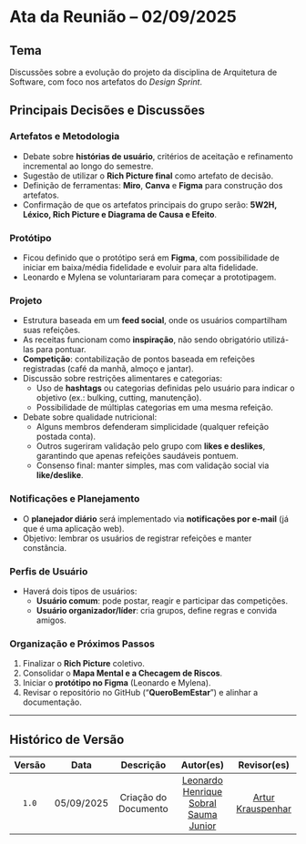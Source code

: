 # Ata da Reunião – 02/09/2025

## Tema
Discussões sobre a evolução do projeto da disciplina de Arquitetura de Software, com foco nos artefatos do *Design Sprint*.

## Principais Decisões e Discussões

### Artefatos e Metodologia
- Debate sobre **histórias de usuário**, critérios de aceitação e refinamento incremental ao longo do semestre.
- Sugestão de utilizar o **Rich Picture final** como artefato de decisão.
- Definição de ferramentas: **Miro**, **Canva** e **Figma** para construção dos artefatos.
- Confirmação de que os artefatos principais do grupo serão: **5W2H, Léxico, Rich Picture e Diagrama de Causa e Efeito**.

### Protótipo
- Ficou definido que o protótipo será em **Figma**, com possibilidade de iniciar em baixa/média fidelidade e evoluir para alta fidelidade.
- Leonardo e Mylena se voluntariaram para começar a prototipagem.

### Projeto 
- Estrutura baseada em um **feed social**, onde os usuários compartilham suas refeições.
- As receitas funcionam como **inspiração**, não sendo obrigatório utilizá-las para pontuar.
- **Competição**: contabilização de pontos baseada em refeições registradas (café da manhã, almoço e jantar).
- Discussão sobre restrições alimentares e categorias:  
  - Uso de **hashtags** ou categorias definidas pelo usuário para indicar o objetivo (ex.: bulking, cutting, manutenção).  
  - Possibilidade de múltiplas categorias em uma mesma refeição.  
- Debate sobre qualidade nutricional:  
  - Alguns membros defenderam simplicidade (qualquer refeição postada conta).  
  - Outros sugeriram validação pelo grupo com **likes e deslikes**, garantindo que apenas refeições saudáveis pontuem.  
  - Consenso final: manter simples, mas com validação social via **like/deslike**.

### Notificações e Planejamento
- O **planejador diário** será implementado via **notificações por e-mail** (já que é uma aplicação web).
- Objetivo: lembrar os usuários de registrar refeições e manter constância.

### Perfis de Usuário
- Haverá dois tipos de usuários:  
  - **Usuário comum**: pode postar, reagir e participar das competições.  
  - **Usuário organizador/líder**: cria grupos, define regras e convida amigos.  

### Organização e Próximos Passos
1. Finalizar o **Rich Picture** coletivo.  
2. Consolidar o **Mapa Mental e a Checagem de Riscos**.  
3. Iniciar o **protótipo no Figma** (Leonardo e Mylena).  
4. Revisar o repositório no GitHub (“**QueroBemEstar**”) e alinhar a documentação.  

---

## Histórico de Versão

| Versão | Data | Descrição | Autor(es) | Revisor(es) |
| :-: | :-: | :-: | :-: | :-: |
| `1.0` | 05/09/2025  | Criação do Documento | [Leonardo Henrique Sobral Sauma Junior][leohssjr] | [Artur Krauspenhar][Arturhk05] |

[Arturhk05]: https://github.com/Arturhk05  
[eduardoferre]: https://github.com/eduardoferre  
[fbressa]: https://github.com/fbressa  
[SAnjos3]: https://github.com/SAnjos3  
[JoaoPedro2206]: https://github.com/JoaoPedro2206  
[JoseViniciusQueiroz]: https://github.com/JoseViniciusQueiroz  
[leohssjr]: https://github.com/leohssjr  
[marcomarquesdc]: https://github.com/marcomarquesdc  
[MylenaTrindade]: https://github.com/MylenaTrindade  
[yagoas]: https://github.com/yagoas